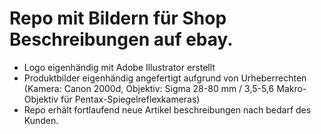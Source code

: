 # Repo mit Bildern für Shop Beschreibungen auf ebay.
- Logo eigenhändig mit Adobe Illustrator erstellt 
- Produktbilder eigenhändig angefertigt aufgrund von Urheberrechten (Kamera: Canon 2000d, Objektiv: Sigma 28-80 mm / 3,5-5,6 Makro-Objektiv für Pentax-Spiegelreflexkameras)
- Repo erhält fortlaufend neue Artikel beschreibungen nach bedarf des Kunden.
